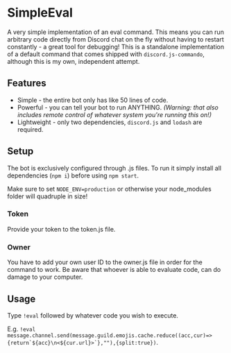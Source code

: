 # SimpleEval
A very simple implementation of an eval command.
This means you can run arbitrary code directly from Discord chat on the fly without having to restart constantly - a great tool for debugging!
This is a standalone implementation of a default command that comes shipped with `discord.js-commando`, although this is my own, independent attempt.
## Features
* Simple - the entire bot only has like 50 lines of code.
* Powerful - you can tell your bot to run ANYTHING. _(Warning: that also includes remote control of whatever system you're running this on!)_
* Lightweight - only two dependencies, `discord.js` and `lodash` are required.
## Setup
The bot is exclusively configured through .js files.
To run it simply install all dependencies (`npm i`) before using `npm start`.

Make sure to set `NODE_ENV=production` or otherwise your node_modules folder will quadruple in size!
### Token
Provide your token to the token.js file.
### Owner
You have to add your own user ID to the owner.js file in order for the command to work. Be aware that whoever is able to evaluate code, can do damage to your computer.
## Usage
Type `!eval` followed by whatever code you wish to execute.

E.g. ``!eval message.channel.send(message.guild.emojis.cache.reduce((acc,cur)=>{return`${acc}\n<${cur.url}>`},""),{split:true})``.
